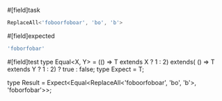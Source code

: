 #[field]task
```ts
ReplaceAll<'foboorfoboar', 'bo', 'b'>
```

#[field]expected
```ts
'foborfobar'
```

#[field]test
type Equal<X, Y> = (<T>() => T extends X ? 1 : 2) extends(
    <T>() => T extends Y ? 1 : 2) ? true : false;
type Expect<T extends true> = T;

type Result = Expect<Equal<ReplaceAll<'foboorfoboar', 'bo', 'b'>, 'foborfobar'>>;